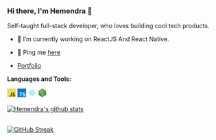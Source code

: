 ### Hi there, I'm Hemendra 👋

Self-taught full-stack developer, who loves building cool tech products.

- 🔭 I’m currently working on ReactJS And React Native.

- 💬 Ping me [here](https://www.instagram.com/aamchora/)
- [Portfolio](https://www.aamchora.space)

**Languages and Tools:**  

<code><img height="20" src="https://raw.githubusercontent.com/github/explore/80688e429a7d4ef2fca1e82350fe8e3517d3494d/topics/javascript/javascript.png"></code>
<code><img height="20" src="https://raw.githubusercontent.com/github/explore/80688e429a7d4ef2fca1e82350fe8e3517d3494d/topics/typescript/typescript.png"></code>
<code><img height="20" src="https://raw.githubusercontent.com/github/explore/80688e429a7d4ef2fca1e82350fe8e3517d3494d/topics/react/react.png"></code>
<code><img height="20" src="https://raw.githubusercontent.com/github/explore/80688e429a7d4ef2fca1e82350fe8e3517d3494d/topics/nodejs/nodejs.png"></code>    

<a href="https://github.com/anuraghazra/github-readme-stats">
  <img align="center" src="https://github-readme-stats.vercel.app/api?username=HemendraKhatik&show_icons=true&include_all_commits=true&theme=material-palenight" alt="Hemendra's github stats" />
</a>
<br/>
<br/>


[![GitHub Streak](http://github-readme-streak-stats.herokuapp.com?user=HemendraKhatik&theme=dark&hide_border=true)](https://git.io/streak-stats)
